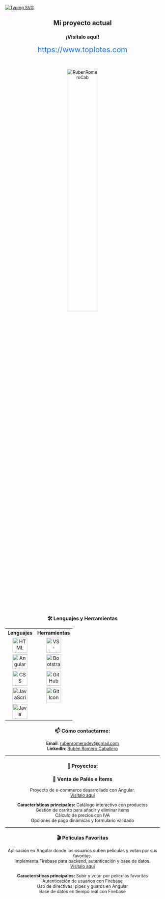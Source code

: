 [![Typing SVG](https://readme-typing-svg.herokuapp.com?color=CCCCCC&size=35&center=true&vCenter=true&width=1000&lines=Hola+👋;¡Bienvenido+a+mi+perfil+de+GitHub!+🤗;Mi+nombre+es+Rubén+Romero+Caballero+👨;;Me+apasiona+la+programación+💻;Me+encanta+compartir+conocimientos+📚;Soy+un+entusiasta+de+resolver+problemas+🧩;Soy+aprendiz+de+por+vida+📖;Me+gustaría+ser+contribuyente+de+código+abierto+🌐;Programar+es+mi+pasión+❤️;Soy+un+entusiasta+de+la+tecnología+🚀;Disfruto+enseñar+a+otros+🎓;Siempre+soy+curioso+y+creativo+🧠)](https://git.io/typing-svg)

<!-- ILLUSTRATION'S IMAGE -->

<div align="center">
  <h2>Mi proyecto actual</h2>
  <h3>¡Visítalo aquí!</h3>
  <a href="https://www.toplotes.com" style="font-size: 24px; color: #1a73e8; text-decoration: none;">https://www.toplotes.com</a>
</div>
<br>
<br>
<p align="center">
  <img width="45%" src="https://github-readme-streak-stats.herokuapp.com/?user=RubenRomeroCab&theme=gotham&show_icons=true" alt="RubenRomeroCab"/>
</p>

<!-- LANGUAGE & TOOLS -->
<h3 align="center">🛠️ Lenguajes y Herramientas</h3>
<table align="center">
  <tr>
    <th style="text-align:center;">Lenguajes</th>
    <th style="text-align:center;">Herramientas</th>
  </tr>
  <tr>
    <td align="center">
      <a href="https://developer.mozilla.org/en-US/docs/Web/HTML">
        <img height="48px" width="48px" alt="HTML Icon" src="https://skillicons.dev/icons?i=html"/>
      </a>
    </td>
    <td align="center">
      <a href="https://code.visualstudio.com/">
        <img height="48px" width="48px" alt="VS-Code Icon" src="https://skillicons.dev/icons?i=vscode"/>
      </a>
    </td>
  </tr>
  <tr>
    <td align="center">
      <a href="https://angular.io/">
        <img height="48px" width="48px" alt="Angular Icon" src="https://skillicons.dev/icons?i=angular"/>
      </a>
    </td>
    <td align="center">
      <a href="https://getbootstrap.com/">
        <img height="48px" width="48px" alt="Bootstrap Icon" src="https://skillicons.dev/icons?i=bootstrap"/>
      </a>
    </td>
  </tr>
  <tr>
    <td align="center">
      <a href="https://developer.mozilla.org/en-US/docs/Web/CSS">
        <img height="48px" width="48px" alt="CSS Icon" src="https://skillicons.dev/icons?i=css"/>
      </a>
    </td>
    <td align="center">
      <a href="https://github.com/">
        <img height="48px" width="48px" alt="GitHub Icon" src="https://skillicons.dev/icons?i=github"/>
      </a>
    </td>
  </tr>
  <tr>
    <td align="center">
      <a href="https://developer.mozilla.org/en-US/docs/Web/JavaScript">
        <img height="48px" width="48px" alt="JavaScript Icon" src="https://skillicons.dev/icons?i=javascript"/>
      </a>
    </td>
    <td align="center">
      <a href="https://git-scm.com/">
        <img height="48px" width="48px" alt="Git Icon" src="https://skillicons.dev/icons?i=git"/>
      </a>
    </td>
  </tr>
  <tr>
    <td align="center">
      <a href="https://www.java.com/">
        <img height="48px" width="48px" alt="Java Icon" src="https://skillicons.dev/icons?i=java"/>
      </a>
    </td>
    <td align="center"></td>
  </tr>
</table>

<div align="center">

### 📫 Cómo contactarme:
**Email**: rubenromerodev@gmail.com  
**LinkedIn**: [Rubén Romero Caballero](https://www.linkedin.com/in/rubén-romero-caballero)

---

### 🚀 Proyectos:

### 🛒 Venta de Palés e Ítems
Proyecto de e-commerce desarrollado con Angular.  
[Visítalo aquí](https://www.toplotes.com)

**Características principales:**
Catálogo interactivo con productos  
Gestión de carrito para añadir y eliminar ítems  
Cálculo de precios con IVA  
Opciones de pago dinámicas y formulario validado  

---

### 🎬 Películas Favoritas
Aplicación en Angular donde los usuarios suben películas y votan por sus favoritas.  
Implementa Firebase para backend, autenticación y base de datos.  
[Visítalo aquí](https://www.peliculasfavoritas.com)

**Características principales:**
Subir y votar por películas favoritas  
Autenticación de usuarios con Firebase  
Uso de directivas, pipes y guards en Angular  
Base de datos en tiempo real con Firebase  

</div>

